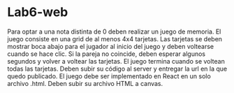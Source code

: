 # Lab6-web
Para optar a una nota distinta de 0 deben realizar un juego de memoria. El juego consiste en una grid de al menos 4x4 tarjetas. Las tarjetas se deben mostrar boca abajo para el jugador al inicio del juego y deben voltearse cuando se hace clic. Si la pareja no coincide, deben esperar algunos segundos y volver a voltear las tarjetas. El juego termina cuando se voltean todas las tarjetas. Deben subir su código al server y entregar la url en la que quedo publicado. El juego debe ser implementado en React en un solo archivo .html. Deben subir su archivo HTML a canvas.
